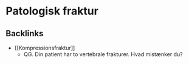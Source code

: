 # Patologisk fraktur

## Backlinks
* [[Kompressionsfraktur]]
	* QG. Din patient har to vertebrale frakturer. Hvad mistænker du?

<!-- {BearID:62AB78D0-9EB3-47DB-8D1C-BF54B4B59BDF-20440-000031B2729F2C41} -->
